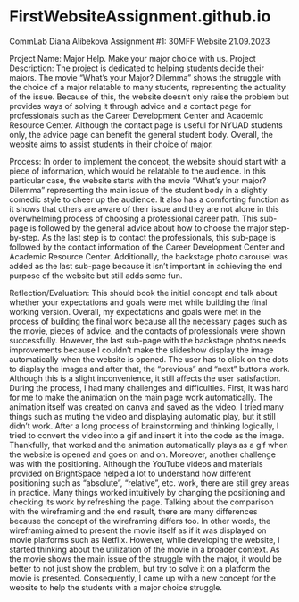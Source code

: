 # FirstWebsiteAssignment.github.io
CommLab
Diana Alibekova
Assignment #1: 30MFF Website
21.09.2023


Project Name: Major Help. Make your major choice with us. 
Project Description: 
	The project is dedicated to helping students decide their majors. The movie “What’s your Major? Dilemma” shows the struggle with the choice of a major relatable to many students, representing the actuality of the issue. Because of this, the website doesn’t only raise the problem but provides ways of solving it through advice and a contact page for professionals such as the Career Development Center and Academic Resource Center. Although the contact page is useful for NYUAD students only, the advice page can benefit the general student body. Overall, the website aims to assist students in their choice of major. 

Process: In order to implement the concept, the website should start with a piece of information, which would be relatable to the audience. In this particular case, the website starts with the movie “What’s your major? Dilemma” representing the main issue of the student body in a slightly comedic style to cheer up the audience. It also has a comforting function as it shows that others are aware of their issue and they are not alone in this overwhelming process of choosing a professional career path. This sub-page is followed by the general advice about how to choose the major step-by-step. As the last step is to contact the professionals, this sub-page is followed by the contact information of the Career Development Center and Academic Resource Center. Additionally, the backstage photo carousel was added as the last sub-page because it isn’t important in achieving the end purpose of the website but still adds some fun. 

Reflection/Evaluation: This should book the initial concept and talk about whether your expectations and goals were met while building the final working version.
Overall, my expectations and goals were met in the process of building the final work because all the necessary pages such as the movie, pieces of advice, and the contacts of professionals were shown successfully. However, the last sub-page with the backstage photos needs improvements because I couldn’t make the slideshow display the image automatically when the website is opened. The user has to click on the dots to display the images and after that, the “previous” and “next” buttons work. Although this is a slight inconvenience, it still affects the user satisfaction. 
During the process, I had many challenges and difficulties. First, it was hard for me to make the animation on the main page work automatically. The animation itself was created on canva and saved as the video. I tried many things such as muting the video and displaying automatic play, but it still didn’t work. After a long process of brainstorming and thinking logically, I tried to convert the video into a gif and insert it into the code as the image. Thankfully, that worked and the animation automatically plays as a gif when the website is opened and goes on and on. Moreover, another challenge was with the positioning. Although the YouTube videos and materials provided on BrightSpace helped a lot to understand how different positioning such as “absolute”, “relative”, etc. work, there are still grey areas in practice. Many things worked intuitively by changing the positioning and checking its work by refreshing the page. 
Talking about the comparison with the wireframing and the end result, there are many differences because the concept of the wireframing differs too. In other words, the wireframing aimed to present the movie itself as if it was displayed on movie platforms such as Netflix. However, while developing the website, I started thinking about the utilization of the movie in a broader context. As the movie shows the main issue of the struggle with the major, it would be better to not just show the problem, but try to solve it on a platform the movie is presented. Consequently, I came up with a new concept for the website to help the students with a major choice struggle. 

